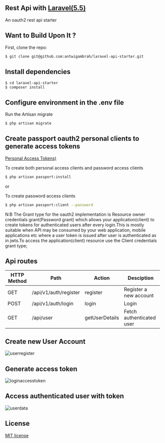 ## Rest Api with [Laravel(5.5)](https://laravel.com/)

An oauth2  rest api starter 

## Want to Build Upon It ?

First, clone the repo:
```bash
$ git clone git@github.com:antwigambrah/laravel-api-starter.git
```

##  Install dependencies
```
$ cd laravel-api-starter
$ composer install
```

## Configure  environment in the .env file

Run the Artisan migrate 
```bash
$ php artisan migrate 
```

## Create passport  oauth2  personal clients  to generate access tokens
 [Personal Access Tokens)](https://laravel.com/docs/5.5/passport#personal-access-tokens)

To create both personal access clients and password access clients 
```bash
$ php artisan passport:install
```
or 

To create password access clients
```bash
$ php artisan passport:client --password
```

N:B The Grant type for the oauth2 implementation is Resource owner credentials grant(Password grant)  which allows your application(client)
to create tokens for authenticated users after every login.This is mostly suitable when API may be consumed by your web application, mobile applications etc where a user token is issued after user is authenticated as in jwts.To access the application(client) resource use the Client credentials grant type;

## Api routes 

| HTTP Method	| Path | Action | Desciption  |
| ----- | ----- | ----- | ------------- |
| GET      | /api/v1/auth/register| register | Register a new account
| POST     | /api/v1/auth/login| login | Login 
| GET      | /api/user| getUserDetails|  Fetch authenticated user

## Create new User Account

![userregister](https://user-images.githubusercontent.com/12635930/30114883-feee2800-92cd-11e7-9030-623771b6c41b.PNG)


## Generate access token

![loginaccesstoken](https://user-images.githubusercontent.com/12635930/30114975-37684f62-92ce-11e7-91f7-7ea0e68ac3cd.PNG)


## Access authenticated user with token

![userdata](https://user-images.githubusercontent.com/12635930/30114993-4865d906-92ce-11e7-9c2d-c494132a8bf5.PNG)


## License

 [MIT license](http://opensource.org/licenses/MIT)




